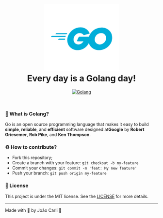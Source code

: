 <h1 align="center">
  <img src="img/Go-Logo_Blue.png" width="250px" /><br>
  Every day is a Golang day!
</h2>
<p align="center">
  <a href="https://golang.org">
    <img alt="Golang" src="https://img.shields.io/badge/studies%20with-Golang-01aed9">
  </a>
</p>

<br>

### 🤔 What is Golang?
Go is an open source programming language that makes it easy to build <b>simple</b>, <b>reliable</b>, and <b>efficient</b> software designed at<b>Google</b> by <b>Robert Griesemer</b>, <b>Rob Pike</b>, and <b>Ken Thompson</b>.

### :recycle: How to contribute?

- Fork this repository;
- Create a branch with your feature: `git checkout -b my-feature`
- Commit your changes: `git commit -m 'feat: My new feature'`
- Push your branch: `git push origin my-feature`


### :memo: License

This project is under the MIT license. See the [LICENSE](LICENSE.md) for more details.


---

Made with 💙 by João Carli :wave:
